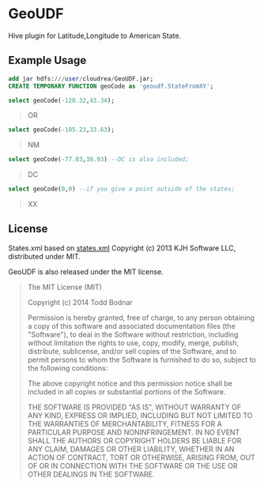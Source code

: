 # GeoUDF
Hive plugin for Latitude,Longitude to American State.

## Example Usage
```sql
add jar hdfs:///user/cloudrea/GeoUDF.jar;
CREATE TEMPORARY FUNCTION geoCode as 'geoudf.StateFromXY';
```


```sql
select geoCode(-120.32,43.34);
```
> OR

```sql
select geoCode(-105.23,33.63);
```


> NM


```sql
select geoCode(-77.03,38.93) --DC is also included;
```

> DC


```sql
select geoCode(0,0) --if you give a point outside of the states;
```

> XX


## License

States.xml based on [states.xml](https://github.com/kjhsoftware/us-state-polygons/blob/master/states.xml) Copyright (c) 2013 KJH Software LLC, distributed under MIT.

GeoUDF is also released under the MIT license.

> The MIT License (MIT)
> 
> Copyright (c) 2014 Todd Bodnar
> 
> Permission is hereby granted, free of charge, to any person obtaining a copy of this software and associated documentation files (the "Software"), to deal in the Software without restriction, including without limitation the rights to use, copy, modify, merge, publish, distribute, sublicense, and/or sell copies of the Software, and to permit persons to whom the Software is furnished to do so, subject to the following conditions:
>
> The above copyright notice and this permission notice shall be included in all copies or substantial portions of the Software.
> 
> THE SOFTWARE IS PROVIDED "AS IS", WITHOUT WARRANTY OF ANY KIND, EXPRESS OR IMPLIED, INCLUDING BUT NOT LIMITED TO THE WARRANTIES OF MERCHANTABILITY, FITNESS FOR A PARTICULAR PURPOSE AND NONINFRINGEMENT. IN NO EVENT SHALL THE AUTHORS OR COPYRIGHT HOLDERS BE LIABLE FOR ANY CLAIM, DAMAGES OR OTHER LIABILITY, WHETHER IN AN ACTION OF CONTRACT, TORT OR OTHERWISE, ARISING FROM, OUT OF OR IN CONNECTION WITH THE SOFTWARE OR THE USE OR OTHER DEALINGS IN THE SOFTWARE.

